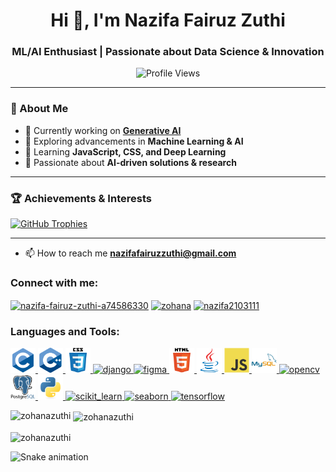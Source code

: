 <h1 align="center">Hi 👋, I'm Nazifa Fairuz Zuthi</h1>
<h3 align="center">ML/AI Enthusiast | Passionate about Data Science & Innovation</h3>

<p align="center">
  <img src="https://komarev.com/ghpvc/?username=zohanazuthi&label=Profile%20views&color=0e75b6&style=flat" alt="Profile Views" />
</p>

---

### 🚀 About Me  
- 🔭 Currently working on **[Generative AI](https://github.com/ZohanaZuthi/Generative_AI)**  
- 🤖 Exploring advancements in **Machine Learning & AI**  
- 🌱 Learning **JavaScript, CSS, and Deep Learning**  
- 🎯 Passionate about **AI-driven solutions & research**  

---

### 🏆 Achievements & Interests  
<p align="left">
  <a href="https://github.com/ryo-ma/github-profile-trophy">
    <img src="https://github-profile-trophy.vercel.app/?username=zohanazuthi&theme=algolia&margin-w=10&margin-h=10" alt="GitHub Trophies" />
  </a>
</p>

---


- 📫 How to reach me **nazifafairuzzuthi@gmail.com**

<h3 align="left">Connect with me:</h3>
<p align="left">
<a href="https://linkedin.com/in/nazifa-fairuz-zuthi-a74586330" target="blank"><img align="center" src="https://raw.githubusercontent.com/rahuldkjain/github-profile-readme-generator/master/src/images/icons/Social/linked-in-alt.svg" alt="nazifa-fairuz-zuthi-a74586330" height="30" width="40" /></a>
<a href="https://kaggle.com/zohana" target="blank"><img align="center" src="https://raw.githubusercontent.com/rahuldkjain/github-profile-readme-generator/master/src/images/icons/Social/kaggle.svg" alt="zohana" height="30" width="40" /></a>
<a href="https://codeforces.com/profile/nazifa2103111" target="blank"><img align="center" src="https://raw.githubusercontent.com/rahuldkjain/github-profile-readme-generator/master/src/images/icons/Social/codeforces.svg" alt="nazifa2103111" height="30" width="40" /></a>
</p>

<h3 align="left">Languages and Tools:</h3>
<p align="left"> <a href="https://www.cprogramming.com/" target="_blank" rel="noreferrer"> <img src="https://raw.githubusercontent.com/devicons/devicon/master/icons/c/c-original.svg" alt="c" width="40" height="40"/> </a> <a href="https://www.w3schools.com/cpp/" target="_blank" rel="noreferrer"> <img src="https://raw.githubusercontent.com/devicons/devicon/master/icons/cplusplus/cplusplus-original.svg" alt="cplusplus" width="40" height="40"/> </a> <a href="https://www.w3schools.com/css/" target="_blank" rel="noreferrer"> <img src="https://raw.githubusercontent.com/devicons/devicon/master/icons/css3/css3-original-wordmark.svg" alt="css3" width="40" height="40"/> </a> <a href="https://www.djangoproject.com/" target="_blank" rel="noreferrer"> <img src="https://cdn.worldvectorlogo.com/logos/django.svg" alt="django" width="40" height="40"/> </a> <a href="https://www.figma.com/" target="_blank" rel="noreferrer"> <img src="https://www.vectorlogo.zone/logos/figma/figma-icon.svg" alt="figma" width="40" height="40"/> </a> <a href="https://www.w3.org/html/" target="_blank" rel="noreferrer"> <img src="https://raw.githubusercontent.com/devicons/devicon/master/icons/html5/html5-original-wordmark.svg" alt="html5" width="40" height="40"/> </a> <a href="https://www.java.com" target="_blank" rel="noreferrer"> <img src="https://raw.githubusercontent.com/devicons/devicon/master/icons/java/java-original.svg" alt="java" width="40" height="40"/> </a> <a href="https://developer.mozilla.org/en-US/docs/Web/JavaScript" target="_blank" rel="noreferrer"> <img src="https://raw.githubusercontent.com/devicons/devicon/master/icons/javascript/javascript-original.svg" alt="javascript" width="40" height="40"/> </a> <a href="https://www.mysql.com/" target="_blank" rel="noreferrer"> <img src="https://raw.githubusercontent.com/devicons/devicon/master/icons/mysql/mysql-original-wordmark.svg" alt="mysql" width="40" height="40"/> </a> <a href="https://opencv.org/" target="_blank" rel="noreferrer"> <img src="https://www.vectorlogo.zone/logos/opencv/opencv-icon.svg" alt="opencv" width="40" height="40"/> </a> <a href="https://www.postgresql.org" target="_blank" rel="noreferrer"> <img src="https://raw.githubusercontent.com/devicons/devicon/master/icons/postgresql/postgresql-original-wordmark.svg" alt="postgresql" width="40" height="40"/> </a> <a href="https://www.python.org" target="_blank" rel="noreferrer"> <img src="https://raw.githubusercontent.com/devicons/devicon/master/icons/python/python-original.svg" alt="python" width="40" height="40"/> </a> <a href="https://scikit-learn.org/" target="_blank" rel="noreferrer"> <img src="https://upload.wikimedia.org/wikipedia/commons/0/05/Scikit_learn_logo_small.svg" alt="scikit_learn" width="40" height="40"/> </a> <a href="https://seaborn.pydata.org/" target="_blank" rel="noreferrer"> <img src="https://seaborn.pydata.org/_images/logo-mark-lightbg.svg" alt="seaborn" width="40" height="40"/> </a> <a href="https://www.tensorflow.org" target="_blank" rel="noreferrer"> <img src="https://www.vectorlogo.zone/logos/tensorflow/tensorflow-icon.svg" alt="tensorflow" width="40" height="40"/> </a> </p>

<p><img align="left" src="https://github-readme-stats.vercel.app/api/top-langs?username=zohanazuthi&show_icons=true&locale=en&layout=compact" alt="zohanazuthi" /></p>

<p>&nbsp;<img align="center" src="https://github-readme-stats.vercel.app/api?username=zohanazuthi&show_icons=true&locale=en" alt="zohanazuthi" /></p>

<p><img align="center" src="https://github-readme-streak-stats.herokuapp.com/?user=zohanazuthi&" alt="zohanazuthi" /></p>

![Snake animation](https://github.com/YOUR_GITHUB_USERNAME/YOUR_GITHUB_USERNAME/blob/output/github-contribution-grid-snake.svg)
